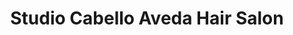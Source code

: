 ---
title: "Studio Cabello Aveda Hair Salon"
url: /tampa/studio-cabello-aveda-hair-salon/
shop: Friseur
---
